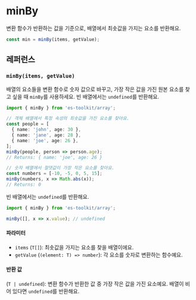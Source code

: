 # minBy

변환 함수가 반환하는 값을 기준으로, 배열에서 최솟값을 가지는 요소를 반환해요.

```typescript
const min = minBy(items, getValue);
```

## 레퍼런스

### `minBy(items, getValue)`

배열의 요소들을 변환 함수로 숫자 값으로 바꾸고, 가장 작은 값을 가진 원본 요소를 찾고 싶을 때 `minBy`를 사용하세요. 빈 배열에서는 `undefined`를 반환해요.

```typescript
import { minBy } from 'es-toolkit/array';

// 객체 배열에서 특정 속성의 최솟값을 가진 요소를 찾아요.
const people = [
  { name: 'john', age: 30 },
  { name: 'jane', age: 28 },
  { name: 'joe', age: 26 },
];
minBy(people, person => person.age);
// Returns: { name: 'joe', age: 26 }

// 숫자 배열에서 절댓값이 가장 작은 요소를 찾아요.
const numbers = [-10, -5, 0, 5, 15];
minBy(numbers, x => Math.abs(x));
// Returns: 0
```

빈 배열에서는 `undefined`를 반환해요.

```typescript
import { minBy } from 'es-toolkit/array';

minBy([], x => x.value); // undefined
```

#### 파라미터

- `items` (`T[]`): 최솟값을 가지는 요소를 찾을 배열이에요.
- `getValue` (`(element: T) => number`): 각 요소를 숫자로 변환하는 함수예요.

#### 반환 값

(`T | undefined`): 변환 함수가 반환한 값 중 가장 작은 값을 가진 요소예요. 배열이 비어 있다면 `undefined`를 반환해요.
